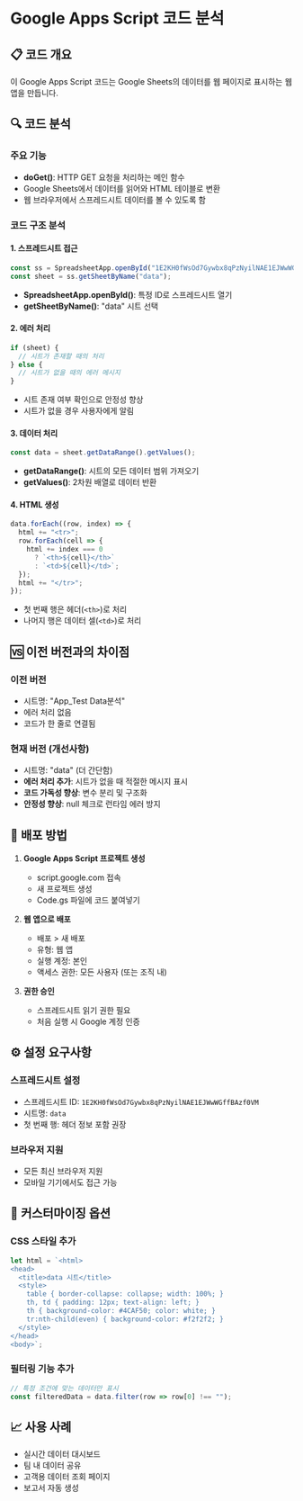 # Google Apps Script 코드 분석

## 📋 코드 개요
이 Google Apps Script 코드는 Google Sheets의 데이터를 웹 페이지로 표시하는 웹 앱을 만듭니다.

## 🔍 코드 분석

### 주요 기능
- **doGet()**: HTTP GET 요청을 처리하는 메인 함수
- Google Sheets에서 데이터를 읽어와 HTML 테이블로 변환
- 웹 브라우저에서 스프레드시트 데이터를 볼 수 있도록 함

### 코드 구조 분석

#### 1. 스프레드시트 접근
```javascript
const ss = SpreadsheetApp.openById("1E2KH0fWsOd7Gywbx8qPzNyilNAE1EJWwWGffBAzf0VM");
const sheet = ss.getSheetByName("data");
```
- **SpreadsheetApp.openById()**: 특정 ID로 스프레드시트 열기
- **getSheetByName()**: "data" 시트 선택

#### 2. 에러 처리
```javascript
if (sheet) {
  // 시트가 존재할 때의 처리
} else {
  // 시트가 없을 때의 에러 메시지
}
```
- 시트 존재 여부 확인으로 안정성 향상
- 시트가 없을 경우 사용자에게 알림

#### 3. 데이터 처리
```javascript
const data = sheet.getDataRange().getValues();
```
- **getDataRange()**: 시트의 모든 데이터 범위 가져오기
- **getValues()**: 2차원 배열로 데이터 반환

#### 4. HTML 생성
```javascript
data.forEach((row, index) => {
  html += "<tr>";
  row.forEach(cell => {
    html += index === 0
      ? `<th>${cell}</th>`
      : `<td>${cell}</td>`;
  });
  html += "</tr>";
});
```
- 첫 번째 행은 헤더(`<th>`)로 처리
- 나머지 행은 데이터 셀(`<td>`)로 처리

## 🆚 이전 버전과의 차이점

### 이전 버전
- 시트명: "App_Test Data분석"
- 에러 처리 없음
- 코드가 한 줄로 연결됨

### 현재 버전 (개선사항)
- 시트명: "data" (더 간단함)
- **에러 처리 추가**: 시트가 없을 때 적절한 메시지 표시
- **코드 가독성 향상**: 변수 분리 및 구조화
- **안정성 향상**: null 체크로 런타임 에러 방지

## 🚀 배포 방법

1. **Google Apps Script 프로젝트 생성**
   - script.google.com 접속
   - 새 프로젝트 생성
   - Code.gs 파일에 코드 붙여넣기

2. **웹 앱으로 배포**
   - 배포 > 새 배포
   - 유형: 웹 앱
   - 실행 계정: 본인
   - 액세스 권한: 모든 사용자 (또는 조직 내)

3. **권한 승인**
   - 스프레드시트 읽기 권한 필요
   - 처음 실행 시 Google 계정 인증

## ⚙️ 설정 요구사항

### 스프레드시트 설정
- 스프레드시트 ID: `1E2KH0fWsOd7Gywbx8qPzNyilNAE1EJWwWGffBAzf0VM`
- 시트명: `data`
- 첫 번째 행: 헤더 정보 포함 권장

### 브라우저 지원
- 모든 최신 브라우저 지원
- 모바일 기기에서도 접근 가능

## 🔧 커스터마이징 옵션

### CSS 스타일 추가
```javascript
let html = `<html>
<head>
  <title>data 시트</title>
  <style>
    table { border-collapse: collapse; width: 100%; }
    th, td { padding: 12px; text-align: left; }
    th { background-color: #4CAF50; color: white; }
    tr:nth-child(even) { background-color: #f2f2f2; }
  </style>
</head>
<body>`;
```

### 필터링 기능 추가
```javascript
// 특정 조건에 맞는 데이터만 표시
const filteredData = data.filter(row => row[0] !== "");
```

## 📈 사용 사례
- 실시간 데이터 대시보드
- 팀 내 데이터 공유
- 고객용 데이터 조회 페이지
- 보고서 자동 생성
